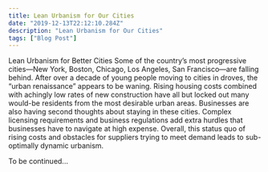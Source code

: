 ```yaml
---
title: Lean Urbanism for Our Cities
date: "2019-12-13T22:12:10.284Z"
description: "Lean Urbanism for Our Cities"
tags: ["Blog Post"]
---
```


Lean Urbanism for Better Cities
Some of the country’s most progressive cities—New York, Boston, Chicago, Los Angeles, San Francisco—are falling behind. After over a decade of young people moving to cities in droves, the “urban renaissance” appears to be waning.
Rising housing costs combined with achingly low rates of new construction have all but locked out many would-be residents from the most desirable urban areas. Businesses are also having second thoughts about staying in these cities. Complex licensing requirements and business regulations add extra hurdles that businesses have to navigate at high expense. Overall, this status quo of rising costs and obstacles for suppliers trying to meet demand leads to sub-optimally dynamic urbanism.

To be continued...
